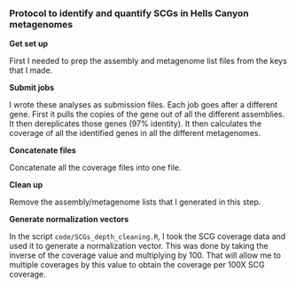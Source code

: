 ### Protocol to identify and quantify SCGs in Hells Canyon metagenomes

**Get set up**

First I needed to prep the assembly and metagenome list files from the keys that I made.

**Submit jobs**

I wrote these analyses as submission files.
Each job goes after a different gene.
First it pulls the copies of the gene out of all the different assemblies.
It then dereplicates those genes (97% identity).
It then calculates the coverage of all the identified genes in all the different metagenomes.

**Concatenate files**

Concatenate all the coverage files into one file.

**Clean up**

Remove the assembly/metagenome lists that I generated in this step.

**Generate normalization vectors**

In the script `code/SCGs_depth_cleaning.R`, I took the SCG coverage data and used it to generate a normalization vector.
This was done by taking the inverse of the coverage value and multiplying by 100.
That will allow me to multiple coverages by this value to obtain the coverage per 100X SCG coverage.
